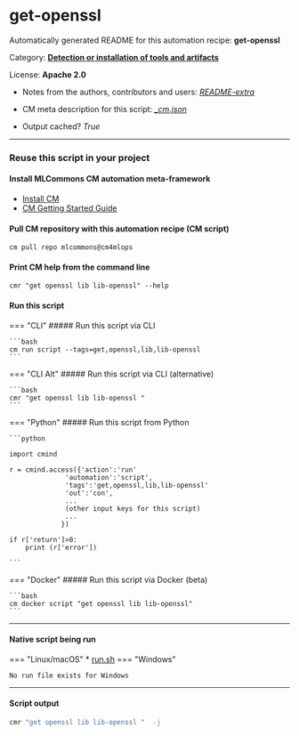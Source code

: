 # get-openssl
Automatically generated README for this automation recipe: **get-openssl**

Category: **[Detection or installation of tools and artifacts](..)**

License: **Apache 2.0**

* Notes from the authors, contributors and users: [*README-extra*](https://github.com/mlcommons/cm4mlops/tree/main/script/get-openssl/README-extra.md)

* CM meta description for this script: *[_cm.json](https://github.com/mlcommons/cm4mlops/tree/main/script/get-openssl/_cm.json)*
* Output cached? *True*

---
### Reuse this script in your project

#### Install MLCommons CM automation meta-framework

* [Install CM](https://docs.mlcommons.org/ck/install)
* [CM Getting Started Guide](https://docs.mlcommons.org/ck/getting-started/)

#### Pull CM repository with this automation recipe (CM script)

```cm pull repo mlcommons@cm4mlops```

#### Print CM help from the command line

````cmr "get openssl lib lib-openssl" --help````

#### Run this script

=== "CLI"
    ##### Run this script via CLI

    ```bash
    cm run script --tags=get,openssl,lib,lib-openssl 
    ```
=== "CLI Alt"
    ##### Run this script via CLI (alternative)


    ```bash
    cmr "get openssl lib lib-openssl " 
    ```

=== "Python"
    ##### Run this script from Python


    ```python

    import cmind

    r = cmind.access({'action':'run'
                  'automation':'script',
                  'tags':'get,openssl,lib,lib-openssl'
                  'out':'con',
                  ...
                  (other input keys for this script)
                  ...
                 })

    if r['return']>0:
        print (r['error'])

    ```


=== "Docker"
    ##### Run this script via Docker (beta)

    ```bash
    cm docker script "get openssl lib lib-openssl" 
    ```
___


#### Native script being run
=== "Linux/macOS"
     * [run.sh](https://github.com/mlcommons/cm4mlops/tree/main/script/get-openssl/run.sh)
=== "Windows"

    No run file exists for Windows
___
#### Script output
```bash
cmr "get openssl lib lib-openssl "  -j
```